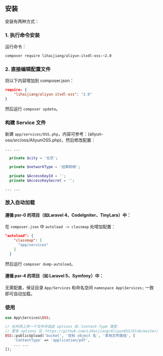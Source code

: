 ## 安装

安装有两种方式：

### 1. 执行命令安装

运行命令：

```bash
composer require lihaijiang/aliyun-itxdl-oss:~2.0
```

### 2. 直接编辑配置文件

将以下内容增加到 composer.json：

```json
require: {
    "lihaijiang/aliyun-itxdl-oss": "2.0"
}
```

然后运行 `composer update`。


### 构建 Service 文件

新建 `app/services/OSS.php`，内容可参考：(aliyun-oss/src/oss/AliyunOSS.php)，然后修改配置：

```php
... ...

  private $city = '北京';

  private $networkType = '经典网络';
  
  private $AccessKeyId = '';
  private $AccessKeySecret = '';

... ...
```

### 放入自动加载

#### 遵循 psr-0 的项目（如Laravel 4、CodeIgniter、TinyLara）中：
在 `composer.json` 中 `autoload -> classmap` 处增加配置：

```json
"autoload": {
    "classmap": [
      "app/services"
    ]
  }
```
然后运行 `composer dump-autoload`。

#### 遵循 psr-4 的项目（如 Laravel 5、Symfony）中：

无需配置，保证目录 `App/Services` 和命名空间 `namespace App\Services;` 一致即可自动加载。

### 使用

```php
use App\Services\OSS;

// 在外网上传一个文件并指定 options 如：Content-Type 类型
// 更多 options 见：https://github.com/LiHaijiang/AliyunOSS/blob/master/src/oss/src/Aliyun/OSS/OSSClient.php#L142-L148
OSS::publicUpload('bucket', '目标 object 名', '本地文件路径', [
    'ContentType' => 'application/pdf',
    ... ...
]);
```